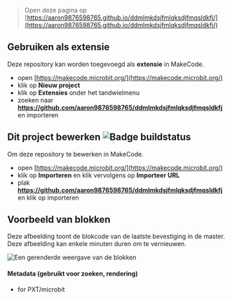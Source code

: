 
> Open deze pagina op [https://aaron9876598765.github.io/ddmlmkdsjfmlqksdjfmqsldkfj/](https://aaron9876598765.github.io/ddmlmkdsjfmlqksdjfmqsldkfj/)

## Gebruiken als extensie

Deze repository kan worden toegevoegd als **extensie** in MakeCode.

* open [https://makecode.microbit.org/](https://makecode.microbit.org/)
* klik op **Nieuw project**
* klik op **Extensies** onder het tandwielmenu
* zoeken naar **https://github.com/aaron9876598765/ddmlmkdsjfmlqksdjfmqsldkfj** en importeren

## Dit project bewerken ![Badge buildstatus](https://github.com/aaron9876598765/ddmlmkdsjfmlqksdjfmqsldkfj/workflows/MakeCode/badge.svg)

Om deze repository te bewerken in MakeCode.

* open [https://makecode.microbit.org/](https://makecode.microbit.org/)
* klik op **Importeren** en klik vervolgens op **Importeer URL**
* plak **https://github.com/aaron9876598765/ddmlmkdsjfmlqksdjfmqsldkfj** en klik op importeren

## Voorbeeld van blokken

Deze afbeelding toont de blokcode van de laatste bevestiging in de master.
Deze afbeelding kan enkele minuten duren om te vernieuwen.

![Een gerenderde weergave van de blokken](https://github.com/aaron9876598765/ddmlmkdsjfmlqksdjfmqsldkfj/raw/master/.github/makecode/blocks.png)

#### Metadata (gebruikt voor zoeken, rendering)

* for PXT/microbit
<script src="https://makecode.com/gh-pages-embed.js"></script><script>makeCodeRender("{{ site.makecode.home_url }}", "{{ site.github.owner_name }}/{{ site.github.repository_name }}");</script>
